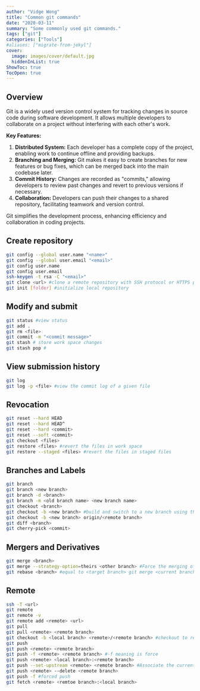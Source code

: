 ```yaml
---
author: "Vidge Wong"
title: "Common git commands"
date: "2020-03-11"
summary: "Some commonly used git commands."
tags: ["git"]
categories: ["Tools"]
#aliases: ["migrate-from-jekyl"]
cover:
  image: images/cover/default.jpg
  hiddenInList: true
ShowToc: true
TocOpen: true
---
```


## Overview
Git is a widely used version control system for tracking changes in source code during software development. It allows multiple developers to collaborate on a project without interfering with each other's work.

**Key Features:**

1. **Distributed System:** Each developer has a complete copy of the project, enabling work to continue offline and providing backups.
2. **Branching and Merging:** Git makes it easy to create branches for new features or bug fixes, which can be merged back into the main codebase later.
3. **Commit History:** Changes are recorded as "commits," allowing developers to review past changes and revert to previous versions if necessary.
4. **Collaboration:** Developers can push their changes to a shared repository, facilitating teamwork and version control.

Git simplifies the development process, enhancing efficiency and collaboration in coding projects.

## Create repository

```bash
git config --global user.name "<name>"
git config --global user.email "<email>"
git config user.name
git config user.email
ssh-keygen -t rsa -C "<email>"
git clone <url> #clone a remote repository with SSH protocol or HTTPS protocol
git init [folder] #initialize local repository
```

## Modify and submit

```bash
git status #view status
git add .
git rm <file>
git commit -m "<commit message>"
git stash # store work space changes
git stash pop #
```

## View submission history

```bash
git log
git log -p <file> #view the commit log of a given file
```

## Revocation

```bash
git reset --hard HEAD
git reset --hard HEAD^
git reset --hard <commit>
git reset --soft <commit>
git checkout <files>
git restore <files> #revert the files in work space
git restore --staged <files> #revert the files in staged files
```

## Branches and Labels

```bash
git branch
git branch <new branch>
git branch -d <branch>
git branch -m <old branch name> <new branch name>
git checkout <branch>
git checkout -b <new branch> #build and switch to a new branch using the current branch as a prototype
git checkout -b <new branch> origin/<remote branch>
git diff <branch>
git cherry-pick <commit>
```

## Mergers and Derivatives

```bash
git merge <branch>
git merge --strategy-option=theirs <other branch> #Force the merging of other branch into the current branch
git rebase <branch> #equal to <target branch> git merge <current branch>
```

## Remote

```bash
ssh -T <url>
git remote
git remote -v
git remote add <remote> <url>
git pull
git pull <remote> <remote branch>
git checkout -b <local branch> <remote>/<remote branch> #checkout to remote branch
git push
git push <remote> <remote branch>
git push -f <remote> <remote branch> #-f meaning is force
git push <remote> <local branch>:<remote branch>
git push --set-upstream <remote> <remote branch> #Associate the current branch to a remote branch
git push <remote> --delete <remote branch>
git push -f #forced push
git fetch <remote> <remtoe branch>:<local branch>
```

